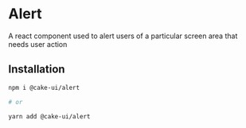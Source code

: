 # Alert

A react component used to alert users of a particular screen area that needs
user action

## Installation

```sh
npm i @cake-ui/alert

# or

yarn add @cake-ui/alert
```
